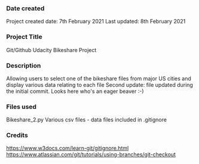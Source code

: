 ### Date created
Project created date: 7th February 2021
Last updated: 8th February 2021

### Project Title
Git/Github Udacity Bikeshare Project

### Description
Allowing users to select one of the bikeshare files from major US cities and display various data relating to each file
Second update: file updated during the initial commit.  Looks here who's an eager beaver :-)

### Files used
Bikeshare_2.py
Various csv files - data files included in .gitignore

### Credits
https://www.w3docs.com/learn-git/gitignore.html
https://www.atlassian.com/git/tutorials/using-branches/git-checkout

